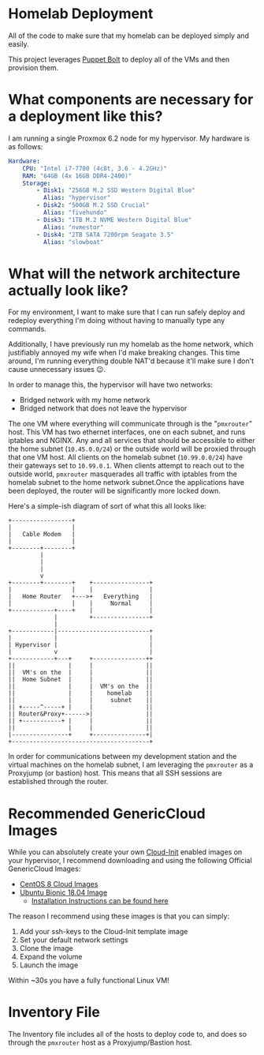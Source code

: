 # Homelab Deployment
All of the code to make sure that my homelab can be deployed simply and easily.

This project leverages [Puppet Bolt](https://puppet.com/docs/bolt/latest/bolt.html) to deploy all of the VMs and then provision them.

# What components are necessary for a deployment like this?

I am running a single Proxmox 6.2 node for my hypervisor. My hardware is as follows:

```yaml
Hardware:
    CPU: "Intel i7-7700 (4c8t, 3.6 - 4.2GHz)"
    RAM: "64GB (4x 16GB DDR4-2400)"
    Storage:
        - Disk1: "256GB M.2 SSD Western Digital Blue"
          Alias: "hypervisor"
        - Disk2: "500GB M.2 SSD Crucial"
          Alias: "fivehundo"
        - Disk3: "1TB M.2 NVME Western Digital Blue"
          Alias: "nvmestor"
        - Disk4: "2TB SATA 7200rpm Seagate 3.5"
          Alias: "slowboat"
```

# What will the network architecture actually look like?

For my environment, I want to make sure that I can run safely deploy and redeploy everything I'm doing without having to manually type any commands.

Additionally, I have previously run my homelab as the home network, which justifiably annoyed my wife when I'd make breaking changes. This time around, I'm running everything double NAT'd because it'll make sure I don't cause unnecessary issues 😉.

In order to manage this, the hypervisor will have two networks:
- Bridged network with my home network
- Bridged network that does not leave the hypervisor

The one VM where everything will communicate through is the "`pmxrouter`" host. This VM has two ethernet interfaces, one on each subnet, and runs iptables and NGINX. Any and all services that should be accessible to either the home subnet (`10.45.0.0/24`) or the outside world will be proxied through that one VM host. All clients on the homelab subnet (`10.99.0.0/24`) have their gateways set to `10.99.0.1`. When clients attempt to reach out to the outside world, `pmxrouter` masquerades all traffic with iptables from the homelab subnet to the home network subnet.Once the applications have been deployed, the router will be significantly more locked down.

Here's a simple-ish diagram of sort of what this all looks like:

```
+-----------------+
|                 |
|   Cable Modem   |
|                 |
+--------+--------+
         |
         |
         |
         v
+--------+--------+    +----------------+
|                 |    |                |
|   Home Router   +--->+   Everything   |
|                 |    |     Normal     |
+------------+----+    |                |
             |         +----------------+
             |
+------------|--------------------------+
|            |                          |
| Hypervisor |                          |
|            v                          |
+------------+---+     +---------------++
||               |     |               ||
||  VM's on the  |     |               ||
||  Home Subnet  |     |               ||
||               |     |  VM's on the  ||
||               |     |    homelab    ||
||               |     |     subnet    ||
|| +-----^-----+ |     |               ||
|| Router&Proxy+------>|               ||
|| +-----------+ |     |               ||
||               |     |               ||
|----------------+     +---------------+|
+---------------------------------------+
```

In order for communications between my development station and the virtual machines on the homelab subnet, I am leveraging the `pmxrouter` as a Proxyjump (or bastion) host. This means that all SSH sessions are established through the router.

# Recommended GenericCloud Images

While you can absolutely create your own [Cloud-Init](https://cloudinit.readthedocs.io/en/latest/) enabled images on your hypervisor, I recommend downloading and using the following Official GenericCloud Images:

- [CentOS 8 Cloud Images](https://cloud.centos.org/centos/8/x86_64/images/)
- [Ubuntu Bionic 18.04 Image](https://cloud-images.ubuntu.com/bionic/current/bionic-server-cloudimg-amd64.img)
  - [Installation Instructions can be found here](https://pve.proxmox.com/wiki/Cloud-Init_Support#_preparing_cloud_init_templates)

The reason I recommend using these images is that you can simply:

1. Add your ssh-keys to the Cloud-Init template image
0. Set your default network settings
0. Clone the image
0. Expand the volume
0. Launch the image

Within ~30s you have a fully functional Linux VM!

# Inventory File

The Inventory file includes all of the hosts to deploy code to, and does so through the `pmxrouter` host as a Proxyjump/Bastion host.

